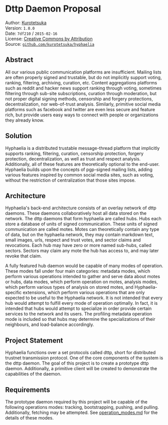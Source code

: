 # Dttp Daemon Proposal

Author: [Kurotetsuka](github.com/kurotetsuka)  
Version: `1.0.0`  
Date: `7df210` / `2015-02-16`  
License: [Creative Commons by Attribution](
	https://github.com/kurotetsuka/hyphaelia/blob/master/legal/cc-by.md)  
Source: [`github.com/kurotetsuka/hyphaelia`](
	https://github.com/kurotetsuka/hyphaelia/blob/master/notes/dttpd_proposal.md)  

## Abstract
All our various public communication platforms are insufficient. Mailing lists are often properly signed and trustable, but do not implicitly support voting, ranking, filtering, archiving, curation, etc. Content aggregations platforms such as reddit and hacker news support ranking through voting, sometimes filtering through sub-site subscriptions, curation through moderation, but not proper digital signing methods, censorship and forgery protections, decentralization, nor web-of-trust analysis. Similarly, primitive social media platforms such as facebook and twitter are even less secure and feature rich, but provide users easy ways to connect with people or organizations they already know.

## Solution
Hyphaelia is a distributed trustable message-thread platform that implicitly supports ranking, filtering, curation, censorship protection, forgery protection, decentralization, as well as trust and respect analysis. Additionally, all of these features are theoretically optional to the end-user. Hyphaelia builds upon the concepts of pgp-signed mailing lists, adding various features inspired by common social media sites, such as voting, without the restriction of centralization that those sites impose.

## Architecture
Hyphaelia's back-end architecture consists of an overlay network of dttp daemons. These daemons collaboratively host all data stored on the network. The dttp daemons that form hyphaelia are called hubs. Hubs each store a database of units of signed communication. These units of signed communication are called motes. Motes can theoretically contain any type of data, but on the hyphaelia network, they may contain markdown text, small images, urls, respect and trust votes, and sector claims and revocations. Each hub may have zero or more named sub-hubs, called sectors. Sectors may claim any mote the hub has access to, and may later revoke that claim.

A fully featured hub daemon would be capable of many modes of operation. These modes fall under four main categories: metadata modes, which perform various operations intended to gather and serve data about motes or hubs, data modes, which perform operation on motes, analysis modes, which perform various types of analysis on stored motes, and Hyphaelia-specific extensions, which perform various operations that are only expected to be useful to the Hyphaelia network. It is not intended that every hub would attempt to fulfill every mode of operation optimally. In fact, it is intended that hubs would attempt to specialize in order provide certain services to the network and its users. The profiling metadata operation mode is included so that hubs may determine the specializations of their neighbours, and load-balance accordingly.

## Project Statement
Hyphaelia functions over a set protocols called dttp, short for distributed trustnet transmission protocol. One of the core components of the system is the dttp daemon. The goal of this project is to create a prototype dttp daemon. Additionally, a primitive client will be created to demonstrate the capabilities of the daemon.

## Requirements
The prototype daemon required by this project will be capable of the following operations modes: tracking, bootstrapping, pushing, and pulling. Additionally, fetching may be attempted. See [operation_modes.md](https://github.com/kurotetsuka/hyphaelia/blob/master/notes/operation_modes.md) for the details of these modes.
